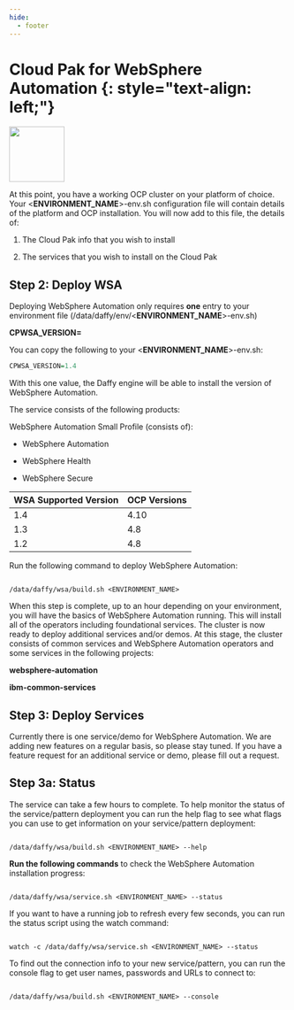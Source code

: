 ```yaml
---
hide:
  - footer
---
```

<script>
  document.title = "Cloud Pak - WebSphere Automation";
</script>
Cloud Pak for WebSphere Automation {: style="text-align: left;"}
===============
<img src='../images/WSA.png'
       style="width:100px;height:100px;"/>

At this point, you have a working OCP cluster on your platform of choice. Your <**ENVIRONMENT_NAME**>-env.sh configuration file will contain details of the platform and OCP installation. You will now add to this file, the details of:

1) The Cloud Pak info that you wish to install

2) The services that you wish to install on the Cloud Pak


## Step 2: Deploy WSA

Deploying WebSphere Automation only requires **one** entry to your environment file (/data/daffy/env/<**ENVIRONMENT_NAME**>-env.sh)

**CPWSA_VERSION=<version>**

You can copy the following to your <**ENVIRONMENT_NAME**>-env.sh:

```R
CPWSA_VERSION=1.4
```

With this one value, the Daffy engine will be able to install the version of WebSphere Automation.

The service consists of the following products:

WebSphere Automation Small Profile (consists of):

- WebSphere Automation

- WebSphere Health

- WebSphere Secure


| WSA Supported Version    | OCP Versions |
| :---      |    :----     |  
| 1.4    | 4.10   |
| 1.3    |  4.8   |
| 1.2     | 4.8   |

Run the following command to deploy WebSphere Automation:

```

/data/daffy/wsa/build.sh <ENVIRONMENT_NAME>
```

When this step is complete, up to an hour depending on your environment, you will have the basics of WebSphere Automation running. This will install all of the operators including foundational services. The cluster is now ready to deploy additional services and/or demos.  At this stage, the cluster consists of common services and WebSphere Automation operators and some services in the following projects:

**websphere-automation**

**ibm-common-services**

## Step 3: Deploy Services

Currently there is one service/demo for WebSphere Automation. We are adding new features on a regular basis, so please stay tuned.  If you have a feature request for an additional service or demo, please fill out a request.

## Step 3a: Status

The service can take a few hours to complete. To help monitor the status of the service/pattern deployment you can run the help flag to see what flags you can use to get information on your service/pattern deployment:

```

/data/daffy/wsa/build.sh <ENVIRONMENT_NAME> --help
```

**Run the following commands** to check the WebSphere Automation installation progress:

```

/data/daffy/wsa/service.sh <ENVIRONMENT_NAME> --status
```

If you want to have a running job to refresh every few seconds,  you can run the status script using the watch command:

```

watch -c /data/daffy/wsa/service.sh <ENVIRONMENT_NAME> --status
```

To find out the connection info to your new service/pattern, you can run the console flag to get user names, passwords and URLs to connect to:

```

/data/daffy/wsa/build.sh <ENVIRONMENT_NAME> --console
```
